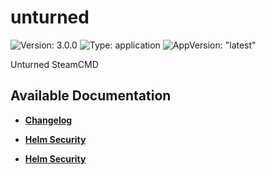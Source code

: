# unturned

![Version: 3.0.0](https://img.shields.io/badge/Version-3.0.0-informational?style=flat-square) ![Type: application](https://img.shields.io/badge/Type-application-informational?style=flat-square) ![AppVersion: "latest"](https://img.shields.io/badge/AppVersion-"latest"-informational?style=flat-square)

Unturned SteamCMD

## Available Documentation

- [**Changelog**](CHANGELOG)

- [**Helm Security**](container-security)

- [**Helm Security**](helm-security)

